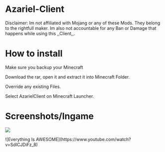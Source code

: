 # Azariel-Client

Disclaimer: Im not affiliated with Mojang or any of these Mods. They belong to the rightfull maker. Im also not accountable for any Ban or Damage that happens while using this ,,Client,,.

# How to install

Make sure you backup your Minecraft

Download the rar, open it and extract it into Minecraft Folder.

Override any existing Files.

Select AzarielClient on Minecraft Launcher.

# Screenshots/Ingame

<p>
<img src=https://i.imgur.com/1v0oBNE.png></img>
<p>
![Everything Is AWESOME](https://www.youtube.com/watch?v=SdICJDiFz_8)

